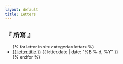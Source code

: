 ```yaml
---
layout: default
title: Letters
---
```


## 『 所寫 』

<ul class="posts">
  {% for letter in site.categories.letters %}
    <li class="post">
      <a href="{{ letter.url }}">{{ letter.title }}</a>
      <time class="publish-date" datetime="{{ letter.date | date: '%F' }}">
        {{ letter.date | date: "%B %-d, %Y" }}
      </time>
    </li>
  {% endfor %}
</ul>